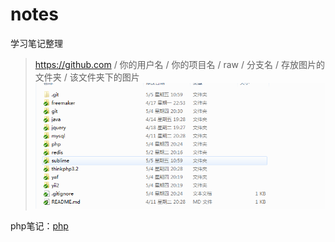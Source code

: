 # notes
学习笔记整理
>   https://github.com / 你的用户名 / 你的项目名 / raw / 分支名 / 存放图片的文件夹 / 该文件夹下的图片
![测试图片](https://github.com/klauspeng/notes/raw/master/img/test.png)

php笔记：[php](https://github.com/klauspeng/notes/blob/master/php/php.md)
